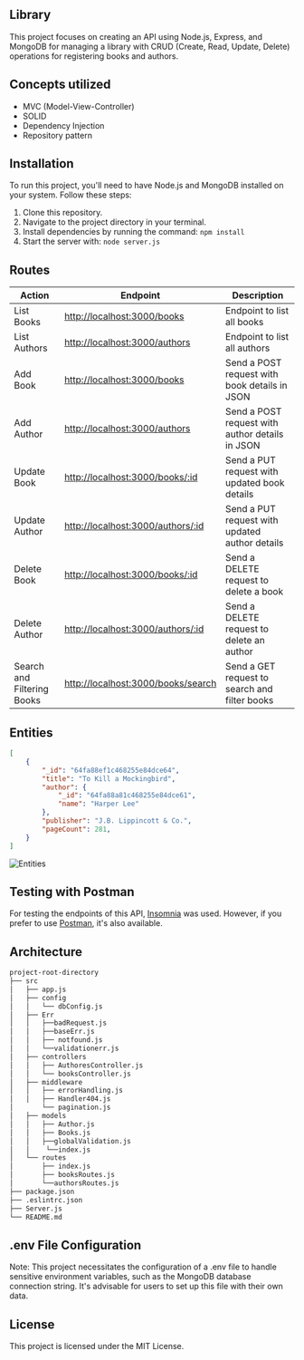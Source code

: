 ## Library 

This project focuses on creating an API using Node.js, Express, and MongoDB for managing a library with CRUD (Create, Read, Update, Delete) operations for registering books and authors.

## Concepts utilized

- MVC (Model-View-Controller)
- SOLID
- Dependency Injection
- Repository pattern

## Installation

To run this project, you'll need to have Node.js and MongoDB installed on your system. Follow these steps:

1. Clone this repository.
2. Navigate to the project directory in your terminal.
3. Install dependencies by running the command: `npm install`
4. Start the server with: `node server.js`

## Routes

| Action                     | Endpoint                                           | Description                                           |
|----------------------------|----------------------------------------------------|-------------------------------------------------------|
| List Books                 | [http://localhost:3000/books](http://localhost:3000/books)           | Endpoint to list all books                            |
| List Authors               | [http://localhost:3000/authors](http://localhost:3000/authors)       | Endpoint to list all authors                          |
| Add Book                   | [http://localhost:3000/books](http://localhost:3000/books)           | Send a POST request with book details in JSON         |
| Add Author                 | [http://localhost:3000/authors](http://localhost:3000/authors)       | Send a POST request with author details in JSON       |
| Update Book                | [http://localhost:3000/books/:id](http://localhost:3000/books/:id)   | Send a PUT request with updated book details          |
| Update Author              | [http://localhost:3000/authors/:id](http://localhost:3000/authors/:id) | Send a PUT request with updated author details        |
| Delete Book                | [http://localhost:3000/books/:id](http://localhost:3000/books/:id)   | Send a DELETE request to delete a book               |
| Delete Author              | [http://localhost:3000/authors/:id](http://localhost:3000/authors/:id) | Send a DELETE request to delete an author            |
| Search and Filtering Books | [http://localhost:3000/books/search](http://localhost:3000/books/search? (the req )) | Send a GET request to search and filter books       |

## Entities 
```json
[
    {
        "_id": "64fa88ef1c468255e84dce64",
        "title": "To Kill a Mockingbird",
        "author": {
            "_id": "64fa88a81c468255e84dce61",
            "name": "Harper Lee"
        },
        "publisher": "J.B. Lippincott & Co.",
        "pageCount": 281,
    }
]
```
![Entities](https://lh3.googleusercontent.com/pw/ABLVV85eRcG0BImNgG51ogTlKepQkVm0ou2Q3RHtebPjYs0LvQHn7e3TZ9XSRtQvmujmKErh_lSjvBPWGn2g7peTcNfASFiS679vSibW4af2qAATCDHP1SHAopAKuyA2ukfDhkzBwIz9DYdnAwo8wAvBr-IxlCmW1Oid0rLXn36ob7fPLutaXPpuELZCSihfLqcdapclDlcgzj5t22rHGd2xBlEQsNaLydtyhGYdv4RY6K-48AZohib0rAwrXlaoE-Pt0nUO366ZURjgS6hm5ELhDcpOIjzoJsgCKq8EIZG_AMZ-FEf-GtkWMZDJPKm92aQJPZqceQDUMocPFsfLbmifo42BimcxWIOLJHYJXyFccCe6xP1MI3Q3opvuvxbL62ZDY8pr_qfo2MHAH4O3F27xOKy5Xdnt2GuD_o4CtH3_y2jQ7JTj5EADWebGbrxThn1uxskG8YOAye9A-EWvyDGkS6acbuo0CK0PMsZcHyqZAd7E7oX9PEum1m1MF1U8q3X6aUbl9ixACXtoo5G3aQPDrEWWQbf0vxUpSon1dXc7sonbcnNtkOlmhq2Kp1zpr7IVgrs7IRn1kv893eSz_7Qrv6L7b-7T_piQPlLzpVFs3_xHa07D_TwP_89l4iNiNjsmJBS3Ub48nPLkl_y-_1PGn4dDWWyk8O-Cd2wdNuQE39fhAay_BfhApuBlsT6SnDMx4U9Xv0MRspnm_TBzPq1d3wnx9jk0-Yv5eH14-tydbEn2wkFVtDhjYXLYmFmSGvU5BarmithYtCmHZK8aeV-xntQnfXIMh69D1lUlD1tgVWvWgik6F2AsMEqwQfHQsCx_75p6LVVVsOVhClhPIfltiAcgi31fCzjXdm4kGj51JZynnwMVcwPuhF1Nor90g_CCfNu67YE4f6mqqCImZh_uR5dvBS2sWJ6KGAYWsT9SvRDjqGqHbDGyNP6l6gkf=w488-h312-s-no-gm?authuser=0)

## Testing with Postman

For testing the endpoints of this API, [Insomnia](https://insomnia.rest/download) was used. However, if you prefer to use [Postman](https://www.postman.com/), it's also available.

## Architecture

```bash
project-root-directory
├── src
│   ├── app.js
│   ├── config 
│   │   └── dbConfig.js
│   ├── Err
│   │   ├──badRequest.js
│   │   ├──baseErr.js
│   │   ├── notfound.js
│   │   └──validationerr.js
│   ├── controllers
│   │   ├── AuthoresController.js
│   │   └── booksController.js
│   ├── middleware
│   │   ├── errorHandling.js
│   │   ├── Handler404.js
│       └── pagination.js
│   ├── models
│   │   ├── Author.js
│   │   ├── Books.js
│   │   ├──globalValidation.js
│   │    └──index.js
│   └── routes
│       ├── index.js
│       ├── booksRoutes.js
│       └──authorsRoutes.js
├── package.json
├── .eslintrc.json
├── Server.js
└── README.md
```

## .env File Configuration
Note: This project necessitates the configuration of a .env file to handle sensitive environment variables, such as the MongoDB database connection string. It's advisable for users to set up this file with their own data.


## License

This project is licensed under the MIT License.


